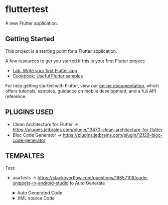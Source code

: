 # fluttertest

A new Flutter application.

## Getting Started

This project is a starting point for a Flutter application.

A few resources to get you started if this is your first Flutter project:

- [Lab: Write your first Flutter app](https://flutter.dev/docs/get-started/codelab)
- [Cookbook: Useful Flutter samples](https://flutter.dev/docs/cookbook)

For help getting started with Flutter, view our
[online documentation](https://flutter.dev/docs), which offers tutorials,
samples, guidance on mobile development, and a full API reference.

## PLUGINS USED

- Clean Architecture for Flutter -> https://plugins.jetbrains.com/plugin/13470-clean-architecture-for-flutter
- Bloc Code Generator -> https://plugins.jetbrains.com/plugin/12129-bloc-code-generator

## TEMPALTES


Test:
- aaaTests -> https://stackoverflow.com/questions/16857108/code-snippets-in-android-studio
  to Auto Generate
  
   <details><summary>Auto Generated Code:</summary>
  <p>

  ```
  test(
    'should ',
      () async {
        // Given 
        
        // When 
        
        // Then
        
      },
  );
  ```

  </p>
  </details>
  
   <details><summary>XML source Code</summary>
  <p>

  ```
  <template name="aaaTestsFlutter" value="test(&#10;    'should ',&#10;    () async {&#10;      // Given&#10;&#10;      // When&#10;&#10;      // Then&#10;    },&#10;  );" description="create test for Flutter" toReformat="true" toShortenFQNames="true">
  <context>
    <option name="DART" value="true" />
  </context>
  </template>
  ```

  </p>
  </details>
 

